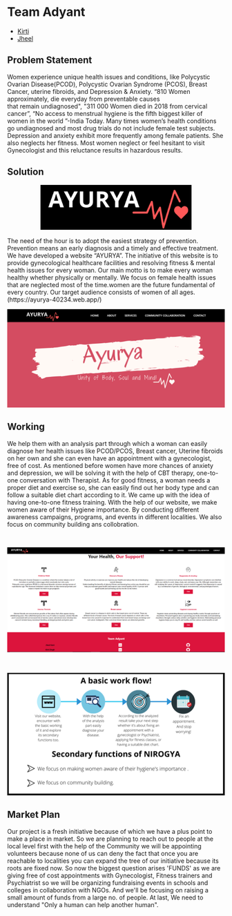 # Team Adyant
* [Kirti](https://www.linkedin.com/in/kirtisingh2203/)
* [Jheel](https://www.linkedin.com/in/jheel-soni/)

## Problem Statement
Women experience unique health issues and conditions, like Polycystic Ovarian Disease(PCOD), Polycystic Ovarian Syndrome (PCOS), Breast Cancer, uterine fibroids, and Depression & Anxiety. 
    “810 Women approximately, die everyday from preventable causes         
             that remain undiagnosed", 
    "311 000 Women died in 2018 from cervical cancer”,
    “No access to menstrual hygiene is the fifth biggest killer of women
     in the world ”-India Today.
Many times women’s health conditions go undiagnosed and most drug trials do not include female test subjects. Depression and anxiety exhibit more frequently among female patients. She also neglects her fitness. 
Most women neglect or feel hesitant to visit Gynecologist and this reluctance results in hazardous results.

## Solution
<p align="center">
<img src="NIROGYA (1).png" width='350'>
</p>
The need of the hour is to adopt the easiest strategy of prevention. Prevention means an early diagnosis and a timely and effective treatment. We have developed a website  “AYURYA”. The initiative of this website is to provide gynecological healthcare facilities and resolving fitness & mental health issues for every woman. Our main motto is to make every woman healthy whether physically or mentally. We focus on female health issues that are neglected most of the time.women are the future fundamental of every country. Our target audience consists of women of all ages.
(https://ayurya-40234.web.app/)

<br>

<p align="center">
<img src="a.png" width=''>
</p>

## Working

We help them with an analysis part through which a woman can easily diagnose her health issues like PCOD/PCOS, Breast cancer, Uterine fibroids on her own and she can even have an appointment with a gynecologist, free of cost.
As mentioned before women have more chances of anxiety and depression, we will be solving it with the help of CBT therapy, one-to-one conversation with Therapist.
As for good fitness, a woman needs a proper diet and exercise so, she can easily find out her body type and can follow a suitable diet chart according to it. We came up with the idea of having one-to-one fitness training.
With the help of our website, we make women aware of their Hygiene importance. By conducting different awareness campaigns, programs, and events in different localities. We also focus on community building ans collobration.

<br>
<p align="center">
<img src="b.png" width=''>
</p>
<br>
<p align="center">
<img src="c (2).png" width='700'>
</p>

## Market Plan
Our project is a fresh initiative because of which we have a plus point to make a place in market. So we are planning to reach out to people at the local level first with the help of the Community we will be appointing volunteers because none of us can deny the fact that once you are reachable to localities you can expand the tree of our initiative because its roots are fixed now. So now the biggest question arises 'FUNDS' as we are giving free of cost appointments with Gynecologist, Fitness trainers and Psychiatrist so we will be organizing fundraising events in schools and colleges in collaboration with NGOs. And we'll be focusing on raising a small amount of funds from a large no. of people. At last, We need to understand "Only a human can help another human".


